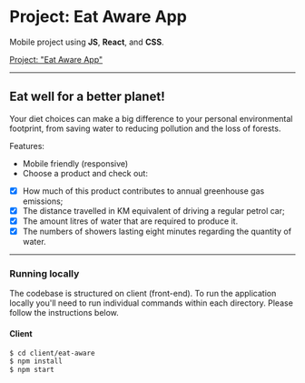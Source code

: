 # Project: Eat Aware App

Mobile project using **JS**, **React**, and **CSS**.  </br>

<a href="http://" target="_blank">Project: "Eat Aware App"</a>

---
## Eat well for a better planet!

Your diet choices can make a big difference to your personal environmental footprint, from saving water to reducing pollution and the loss of forests.

Features:

- Mobile friendly (responsive)
- Choose a product and check out:
- [x] How much of this product contributes to annual greenhouse gas emissions;
- [x] The distance travelled in KM equivalent of driving a regular petrol car;
- [x] The amount litres of water that are required to produce it.
- [x] The numbers of showers lasting eight minutes regarding the quantity of water.

---

### Running locally

The codebase is structured on client (front-end). To run the application locally you'll need to run individual commands within each directory. Please follow the instructions below.

#### Client

```sh
$ cd client/eat-aware
$ npm install
$ npm start
```